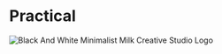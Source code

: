 # Practical
![Black And White Minimalist Milk Creative Studio Logo](https://github.com/user-attachments/assets/093eecd3-eabe-4afa-ae29-eb46e412477c)
